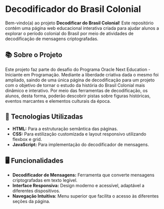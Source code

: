 # Decodificador do Brasil Colonial

Bem-vindo(a) ao projeto **Decodificar do Brasil Colonial**! Este repositório contém uma página web educacional interativa criada para ajudar alunos a explorar o período colonial do Brasil por meio de atividades de decodificação de mensagens criptografadas.

## 📚 Sobre o Projeto

Este projeto faz parte do desafio do Programa Oracle Next Education - Iniciante em Programação. Mediante a liberdade criativa dada o mesmo foi ampliado, saindo de uma única página de decodificação para um projeto com o objetivo de tornar o estudo da história do Brasil Colonial mais dinâmico e interativo. Por meio das ferramentas de decodificação, os alunos, desta forma, poderão descobrir pistas sobre figuras históricas, eventos marcantes e elementos culturais da época.

## 🚀 Tecnologias Utilizadas

- **HTML:** Para a estruturação semântica das páginas.
- **CSS:** Para estilização customizada e layout responsivo utilizando flexbox e grid.
- **JavaScript:** Para implementação do decodificador de mensagens.

## 🖥️ Funcionalidades

- **Decodificador de Mensagens:** Ferramenta que converte mensagens criptografadas em texto legível.
- **Interface Responsiva:** Design moderno e acessível, adaptável a diferentes dispositivos.
- **Navegação Intuitiva:** Menu superior que facilita o acesso às diferentes seções da página.

